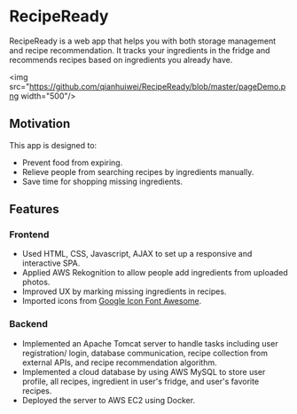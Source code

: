 # RecipeReady

RecipeReady is a web app that helps you with both storage management and recipe recommendation. 
It tracks your ingredients in the fridge and recommends recipes based on ingredients you already have.
 
<img src="https://github.com/qianhuiwei/RecipeReady/blob/master/pageDemo.png width="500"/>

## Motivation
This app is designed to: 
* Prevent food from expiring.
* Relieve people from searching recipes by ingredients manually.
* Save time for shopping missing ingredients.
                                                                                                                                                                            
## Features
### Frontend
* Used HTML, CSS, Javascript, AJAX to set up a responsive and interactive SPA.
* Applied AWS Rekognition to allow people add ingredients from uploaded photos.
* Improved UX by marking missing ingredients in recipes.
* Imported icons from [Google Icon Font Awesome](https://fontawesome.com/v5.15/icons/google).

### Backend
* Implemented an Apache Tomcat server to handle tasks including user registration/ login, database communication, recipe collection from external APIs, and recipe recommendation algorithm.
* Implemented a cloud database by using AWS MySQL to store user profile, all recipes, ingredient in user's fridge, and user's favorite recipes.
* Deployed the server to AWS EC2 using Docker.
